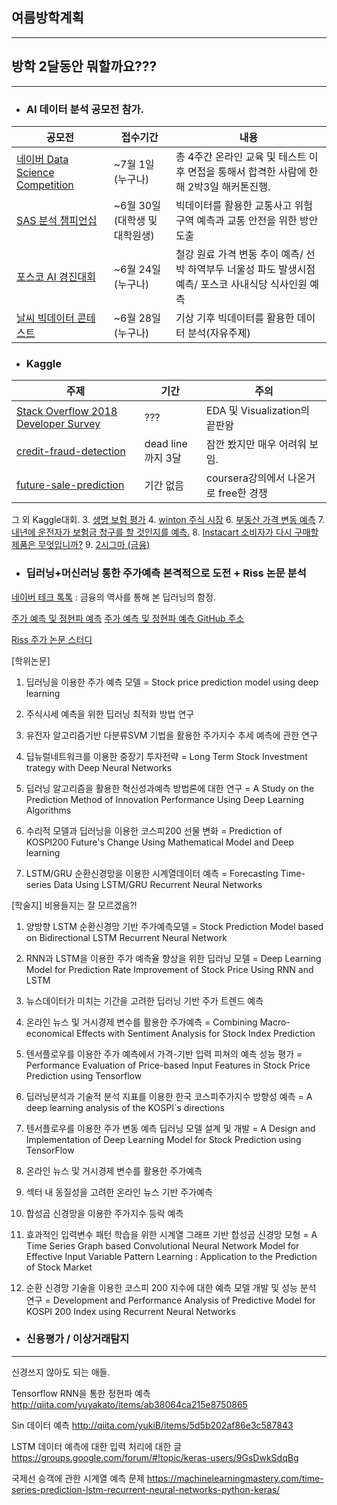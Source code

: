 ## 여름방학계획
---
## 방학 2달동안 뭐할까요???

---

- ### AI 데이터 분석 공모전 참가.

|공모전|접수기간|내용|
|---|---|---|
|[네이버 Data Science Competition](http://recruit.navercorp.com/naver/m/job/detail/developer?annoId=20001826&classId=&jobId=&entTypeCd=&searchTxt=)| ~7월 1일 (누구나)| 총 4주간 온라인 교육 및 테스트 이후 면접을 통해서 합격한 사람에 한해 2박3일 해커톤진행.
|[SAS 분석 챔피언십](https://www.sas-analytics.co.kr/about.asp#main)| ~6월 30일 (대학생 및 대학원생)| 빅데이터를 활용한 교통사고 위험 구역 예측과 교통 안전을 위한 방안 도출
|[포스코 AI 경진대회](http://posco-aichallenge.kr/intro.html)| ~6월 24일 (누구나)| 철강 원료 가격 변동 추이 예측/ 선박 하역부두 너울성 파도 발생시점 예측/ 포스코 사내식당 식사인원 예측
|[날씨 빅데이터 콘테스트](http://ie.snu.ac.kr/ko/board/7/2018-날씨-빅데이터-콘테스트)| ~6월 28일 (누구나)| 기상 기후 빅데이터를 활용한 데이터 분석(자유주제) 


- ### Kaggle

|주제|기간|주의|
|---|---|---|
|[Stack Overflow 2018 Developer Survey](https://www.kaggle.com/stackoverflow/stack-overflow-2018-developer-survey)|???| EDA 및 Visualization의 끝판왕
|[credit-fraud-detection](https://www.kaggle.com/c/home-credit-default-risk)|dead line까지 3달|잠깐 봤지만 매우 어려워 보임.
|[future-sale-prediction](https://www.kaggle.com/c/competitive-data-science-predict-future-sales)|기간 없음|coursera강의에서 나온거로 free한 경쟁

그 외 Kaggle대회.
3. [생명 보험 평가](https://www.kaggle.com/c/prudential-life-insurance-assessment0)
4. [winton 주식 시장](https://www.kaggle.com/c/the-winton-stock-market-challenge)
6. [부동산 가격 변동 예측](https://www.kaggle.com/c/sberbank-russian-housing-market)
7. [내년에 운전자가 보험금 청구를 할 것인지를 예측.](https://www.kaggle.com/c/porto-seguro-safe-driver-prediction)
8. [Instacart 소비자가 다시 구매할 제품은 무엇입니까?](https://www.kaggle.com/c/instacart-market-basket-analysis)
9. [2시그마 (금융)](https://www.kaggle.com/c/two-sigma-financial-modeling/data)



- ### 딥러닝+머신러닝 통한 주가예측 본격적으로 도전 + Riss 논문 분석 

[네이버 테크 톡톡](https://tv.naver.com/v/2557902) : 금융의 역사를 통해 본 딥러닝의 함정.

[주가 예측 및 정현파 예측](http://www.jakob-aungiers.com/articles/a/LSTM-Neural-Network-for-Time-Series-Prediction)
[주가 예측 및 정현파 예측 GitHub 주소](https://github.com/jaungiers/LSTM-Neural-Network-for-Time-Series-Prediction)

[Riss 주가 논문 스터디](http://www.riss.kr.ssl.access.hanyang.ac.kr/search/Search.do?detailSearch=false&searchGubun=true&strQuery=%EB%94%A5%EB%9F%AC%EB%8B%9D&queryText=&exQuery=&colName=all&query=%EB%94%A5%EB%9F%AC%EB%8B%9D+%EC%A3%BC%EA%B0%80&x=0&y=0&keyword1=&op1=AND&keyword2=&op2=AND&keyword3=&keywordOption=0)

[학위논문]

1. 딥러닝을 이용한 주가 예측 모델 = Stock price prediction model using deep learning

2. 주식시세 예측을 위한 딥러닝 최적화 방법 연구  

3. 유전자 알고리즘기반 다분류SVM 기법을 활용한 주가지수 추세 예측에 관한 연구  

4. 딥뉴럴네트워크를 이용한 중장기 투자전략 = Long Term Stock Investment trategy with Deep Neural Networks

5. 딥러닝 알고리즘을 활용한 혁신성과예측 방법론에 대한 연구 = A Study on the Prediction Method of Innovation Performance Using Deep Learning Algorithms

6. 수리적 모델과 딥러닝을 이용한 코스피200 선물 변화 = Prediction of KOSPI200 Future's Change Using Mathematical Model and Deep learning

7. LSTM/GRU 순환신경망을 이용한 시계열데이터 예측 = Forecasting Time-series Data Using LSTM/GRU Recurrent Neural Networks


[학술지] 비용들지는 잘 모르겠음?!

1. 양방향 LSTM 순환신경망 기반 주가예측모델 = Stock Prediction Model based on Bidirectional LSTM Recurrent Neural Network

2. RNN과 LSTM을 이용한 주가 예측율 향상을 위한 딥러닝 모델 = Deep Learning Model for Prediction Rate Improvement of Stock Price Using RNN and LSTM

3. 뉴스데이터가 미치는 기간을 고려한 딥러닝 기반 주가 트렌드 예측

4. 온라인 뉴스 및 거시경제 변수를 활용한 주가예측 = Combining Macro-economical Effects with Sentiment Analysis for Stock Index Prediction

5. 텐서플로우를 이용한 주가 예측에서 가격-기반 입력 피쳐의 예측 성능 평가 = Performance Evaluation of Price-based Input Features in Stock Price Prediction using Tensorflow

6. 딥러닝분석과 기술적 분석 지표를 이용한 한국 코스피주가지수 방향성 예측 = A deep learning analysis of the KOSPI`s directions

7. 텐서플로우를 이용한 주가 변동 예측 딥러닝 모델 설계 및 개발 = A Design and Implementation of Deep Learning Model for Stock Prediction using TensorFlow

8. 온라인 뉴스 및 거시경제 변수를 활용한 주가예측

9. 섹터 내 동질성을 고려한 온라인 뉴스 기반 주가예측

10. 합성곱 신경망을 이용한 주가지수 등락 예측

11. 효과적인 입력변수 패턴 학습을 위한 시계열 그래프 기반 합성곱 신경망 모형 = A Time Series Graph based Convolutional Neural Network Model for Effective Input Variable Pattern Learning : Application to the Prediction of Stock Market

12. 순환 신경망 기술을 이용한 코스피 200 지수에 대한 예측 모델 개발 및 성능 분석 연구 = Development and Performance Analysis of Predictive Model for KOSPI 200 Index using Recurrent Neural Networks



- ### 신용평가 / 이상거래탐지

---
신경쓰지 않아도 되는 애들.

Tensorflow RNN을 통한 정현파 예측
http://qiita.com/yuyakato/items/ab38064ca215e8750865

Sin 데이터 예측
http://qiita.com/yukiB/items/5d5b202af86e3c587843

LSTM 데이터 예측에 대한 입력 처리에 대한 글
https://groups.google.com/forum/#!topic/keras-users/9GsDwkSdqBg

국제선 승객에 관한 시계열 예측 문제
https://machinelearningmastery.com/time-series-prediction-lstm-recurrent-neural-networks-python-keras/
